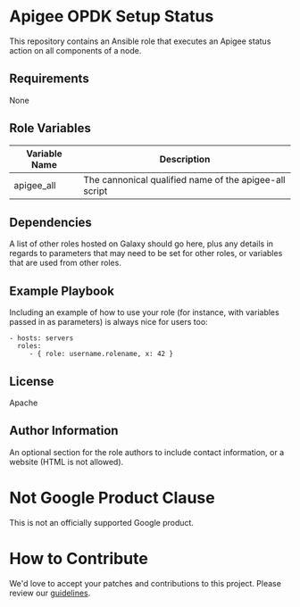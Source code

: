 Apigee OPDK Setup Status
=========

This repository contains an Ansible role that executes an Apigee status action on all components of a node. 

Requirements
------------

None

Role Variables
--------------

| Variable Name | Description |
| --- | --- |
| apigee_all | The cannonical qualified name of the apigee-all script |

Dependencies
------------

A list of other roles hosted on Galaxy should go here, plus any details in regards to parameters that may need to be set for other roles, or variables that are used from other roles.

Example Playbook
----------------

Including an example of how to use your role (for instance, with variables passed in as parameters) is always nice for users too:

    - hosts: servers
      roles:
         - { role: username.rolename, x: 42 }

License
-------

Apache

Author Information
------------------

An optional section for the role authors to include contact information, or a website (HTML is not allowed).
<!-- BEGIN Google Required Disclaimer -->

# Not Google Product Clause

This is not an officially supported Google product.
<!-- END Google Required Disclaimer -->
<!-- BEGIN Google How To Contribute -->
# How to Contribute

We'd love to accept your patches and contributions to this project. Please review our [guidelines](CONTRIBUTION.md).
<!-- END Google How To Contribute -->
